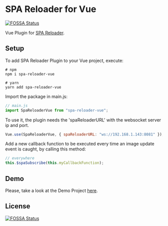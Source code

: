 # SPA Reloader for Vue

[![FOSSA Status](https://app.fossa.com/api/projects/git%2Bgithub.com%2FToucanSoftware%2Fspa-reloader-vue.svg?type=shield)](https://app.fossa.com/projects/git%2Bgithub.com%2FToucanSoftware%2Fspa-reloader-vue?ref=badge_shield)

Vue Plugin for [SPA Reloader](https://github.com/ToucanSoftware/spa-reloader).

## Setup

To add SPA Reloader Plugin to your Vue project, execute:

```console
# npm
npm i spa-reloader-vue
```

```console
# yarn
yarn add spa-reloader-vue
```

Import the package in main.js:

```javascript
// main.js
import SpaReloaderVue from "spa-reloader-vue";
```

To use it, the plugin needs the 'spaReloaderURL' with the websocket server ip and port.

```javascript
Vue.use(SpaReloaderVue, { spaReloaderURL: "ws://192.168.1.143:8081" });
```

Add a new callback function to be executed every time an image update event is caught, by calling this method:

```javascript
// everywhere
this.$spaSubscribe(this.myCallbackFunction);
```

## Demo

Please, take a look at the Demo Project [here](https://github.com/ToucanSoftware/spa-reloader-demo).

## License

[![FOSSA Status](https://app.fossa.com/api/projects/git%2Bgithub.com%2FToucanSoftware%2Fspa-reloader-vue.svg?type=large)](https://app.fossa.com/projects/git%2Bgithub.com%2FToucanSoftware%2Fspa-reloader-vue?ref=badge_large)
